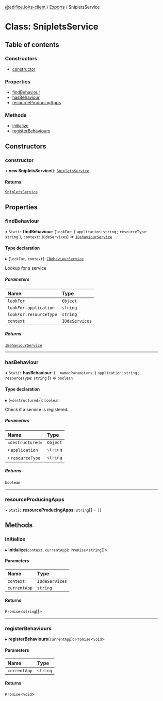 [@edifice.io/ts-client](../README.md) / [Exports](../modules.md) / SnipletsService

# Class: SnipletsService

## Table of contents

### Constructors

- [constructor](SnipletsService.md#constructor)

### Properties

- [findBehaviour](SnipletsService.md#findbehaviour)
- [hasBehaviour](SnipletsService.md#hasbehaviour)
- [resourceProducingApps](SnipletsService.md#resourceproducingapps)

### Methods

- [initialize](SnipletsService.md#initialize)
- [registerBehaviours](SnipletsService.md#registerbehaviours)

## Constructors

### constructor

• **new SnipletsService**(): [`SnipletsService`](SnipletsService.md)

#### Returns

[`SnipletsService`](SnipletsService.md)

## Properties

### findBehaviour

▪ `Static` **findBehaviour**: (`lookFor`: \{ `application`: `string` ; `resourceType`: `string`  }, `context`: `IOdeServices`) => [`IBehaviourService`](../interfaces/IBehaviourService.md)

#### Type declaration

▸ (`lookFor`, `context`): [`IBehaviourService`](../interfaces/IBehaviourService.md)

Lookup for a service

##### Parameters

| Name | Type |
| :------ | :------ |
| `lookFor` | `Object` |
| `lookFor.application` | `string` |
| `lookFor.resourceType` | `string` |
| `context` | `IOdeServices` |

##### Returns

[`IBehaviourService`](../interfaces/IBehaviourService.md)

___

### hasBehaviour

▪ `Static` **hasBehaviour**: (`__namedParameters`: \{ `application`: `string` ; `resourceType`: `string`  }) => `boolean`

#### Type declaration

▸ (`«destructured»`): `boolean`

Check if a service is registered.

##### Parameters

| Name | Type |
| :------ | :------ |
| `«destructured»` | `Object` |
| › `application` | `string` |
| › `resourceType` | `string` |

##### Returns

`boolean`

___

### resourceProducingApps

▪ `Static` **resourceProducingApps**: `string`[] = `[]`

## Methods

### initialize

▸ **initialize**(`context`, `currentApp`): `Promise`\<`string`[]\>

#### Parameters

| Name | Type |
| :------ | :------ |
| `context` | `IOdeServices` |
| `currentApp` | `string` |

#### Returns

`Promise`\<`string`[]\>

___

### registerBehaviours

▸ **registerBehaviours**(`currentApp`): `Promise`\<`void`\>

#### Parameters

| Name | Type |
| :------ | :------ |
| `currentApp` | `string` |

#### Returns

`Promise`\<`void`\>
